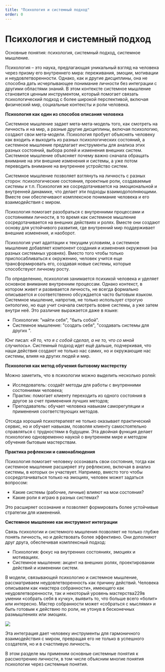 ```yaml
---
title: "Психология и системный подход"
order: 0
---
```


# Психология и системный подход

Основные понятия: психология, системный подход, системное мышление.

Психология – это наука, предлагающая уникальный взгляд на человека через призму его внутреннего мира: переживания, эмоции, мотивации и неудовлетворенности. Однако, как и другие дисциплины, она не способна дать исчерпывающее понимание личности без интеграции с другими областями знаний. В этом контексте системное мышление становится ценным инструментом, который помогает связать психологический подход с более широкой перспективой, включая физический мир, социальные контексты и роли человека.

**Психология как один из способов описания человека**

Системное мышление задает мета-мета-модель того, как смотреть на личность и на мир, а разные другие дисциплины, включая психологию, создают свои мета-модели. Психология пробует объяснять человеку как входить и выходить из разных психологических состояний, а системное мышление предлагает инструменты для анализа этих разных состояний, выбора ролей и изменения внешних систем. Системное мышление объясняет почему важно сначала обращать внимание на эти внешние изменения и системы, а уже потом переводить внимание на внутреннее устройство систем.

Системное мышление позволяет взглянуть на личность с разных сторон: психологические состояния, проектные роли, создаваемые системы и т.п. Психология же сосредотачивается на эмоциональной и внутренней динамике, что делает эти подходы взаимодополняющими. Вместе они обеспечивают комплексное понимание человека и его взаимодействия с миром.

Психология помогает разобраться с внутренними процессами и состояниями личности, в то время как системное мышление сосредотачивается на внешних действиях и ролях. Вместе они создают основу для устойчивого развития, где внутренний мир поддерживает внешние изменения, и наоборот.

Психология учит адаптации к текущим условиям, а системное мышление добавляет компонент создания и изменения окружения (на разных системных уровнях). Вместо того чтобы только приспосабливаться к окружению, человек учится еще трансформировать его, создавая новые системы, которые способствуют личному росту.

По определению, психология занимается психикой человека и уделяет основное внимание внутренним процессам. Однако контекст, в котором живет и развивается личность, не всегда формально описывается и соответственно обсуждается часто бытовым языком. Системное мышление, напротив, не только использует строгую онтологию, но еще учит сначала смотреть вовне системы, а уже затем внутри неё. Это различие выражается даже в языке:

* Психология: "найти себя", "быть собой".
* Системное мышление: "создать себя", "создавать системы для других ".

Юнг писал: *«Я то, что я с собой сделал, а не то, что со мной случилось»*. Системный подход идет ещё дальше, подчеркивая, что наши действия создают не только нас самих, но и окружающие нас системы, влияя на других людей и мир.

**Психология как метод обучения бытовому мастерству**

Можно заметить, что в психологии можно выделить несколько ролей:

* Исследователь: создаёт методы для работы с внутренними состояниями человека;
* Практик: помогает клиенту переходить из одного состояния в другое за счет применения лучших методов;
* Преподаватель: обучает человека навыкам саморегуляции и применения соответствующих методов.

Отсюда хороший психотерапевт не только оказывает практический сервис, но и обучает навыкам, позволяя клиенту самостоятельно справляться с трудностями в будущем. Эта двойная функция делает психологию одновременно наукой о внутреннем мире и методом обучения бытовым мастерствам.

**Практика рефлексии и самонаблюдения**

Психология помогает человеку осознавать свои состояния, тогда как системное мышление расширяет эту рефлексию, включая в анализ системы, в которых он участвует. Например, вместо того чтобы сосредотачиваться только на эмоциях, человек может задаться вопросом:

* Какие системы (рабочие, личные) влияют на мои состояния?
* Какие роли я играю в разных системах?

Это расширяет осознание и позволяет формировать более устойчивые стратегии для изменений.

**Системное мышление как инструмент интеграции**

Связь психологии и системного мышления позволяет не только глубже понять личность, но и действовать более эффективно. Они дополняют друг друга, обеспечивая комплексный подход:

* Психология: фокус на внутренних состояниях, эмоциях и мотивациях.
* Системное мышление: акцент на внешних ролях, проектировании действий и изменении систем.

В модели, связывающей психологию и системное мышление, рассматриваем неудовлетворенность как причину действий. Человека описываем как «мастера собранности», имеющего как неудовлетворенности, так и некоторый уровень мастерства229в умении «собрать себя в кучку», выявить то, что больше всего «болит» или интересно. Мастер собранности может «собраться с мыслями» и быть готовым к действию по роли, не утонув в бесконечных размышлениях или эмоциях.

![](/ru/personal/systems-self-development/30.png)

Эта интеграция дает человеку инструменты для гармоничного взаимодействия с миром, превращая его не только в успешного создателя, но и в счастливую личность.

В этом разделе мы применим основные системные понятия к рассмотрению личности, в том числе объясним многие понятия психологии через системные понятия.